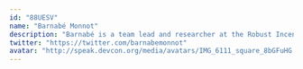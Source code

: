 ```yaml
---
id: "88UESV"
name: "Barnabé Monnot"
description: "Barnabé is a team lead and researcher at the Robust Incentives Group, Ethereum Foundation. He focuses on economic modelling of the Ethereum protocol, using simulations, empirical data and formal analysis."
twitter: "https://twitter.com/barnabemonnot"
avatar: "http://speak.devcon.org/media/avatars/IMG_6111_square_8bGFuHG.jpeg"
---
```

